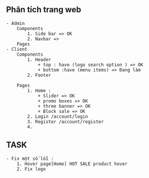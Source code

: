 ## Phân tích trang web

    - Admin
        Components
            1. Side bar => OK
            2. Navbar =>
        Pages
    - Client
        Components
            1. Header 
                + top : have (logo search option ) => OK
                + bottom :have (menu items) => Đang làm 
            2. Footer
            
        Pages
            1. Home :
                + Slider => OK
                + promo boxes => OK
                + three banner => OK
                + Block sale => OK
            2. Login /account/login
            3. Register /account/register
            4.


## TASK
    - Fix một số lỗi :
        1. Hover page[Home] HOT SALE product hover 
        2. Fix logo
